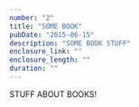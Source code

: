```yaml
---
number: "2"
title: "SOME BOOK"
pubDate: "2015-06-15"
description: "SOME BOOK STUFF"
enclosure_link: ""
enclosure_length: ""
duration: ""
---
```

STUFF ABOUT BOOKS!
